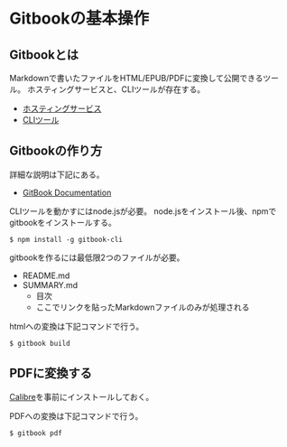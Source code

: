 # Gitbookの基本操作

## Gitbookとは

Markdownで書いたファイルをHTML/EPUB/PDFに変換して公開できるツール。
ホスティングサービスと、CLIツールが存在する。

* [ホスティングサービス](http://www.gitbook.com/)
* [CLIツール](https://github.com/GitbookIO/gitbook)

## Gitbookの作り方

詳細な説明は下記にある。

* [GitBook Documentation](http://help.gitbook.com/index.html)

CLIツールを動かすにはnode.jsが必要。
node.jsをインストール後、npmでgitbookをインストールする。

```
$ npm install -g gitbook-cli
```

gitbookを作るには最低限2つのファイルが必要。

* README.md
* SUMMARY.md
  * 目次
  * ここでリンクを貼ったMarkdownファイルのみが処理される

htmlへの変換は下記コマンドで行う。

```
$ gitbook build
```

## PDFに変換する

[Calibre](https://calibre-ebook.com/)を事前にインストールしておく。

PDFへの変換は下記コマンドで行う。

```
$ gitbook pdf
```
